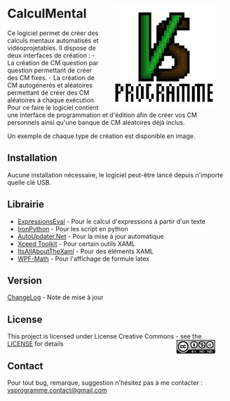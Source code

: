 # CalculMental<a href="https://github.com/VincentSinel"><img align="right" src="https://raw.githubusercontent.com/VincentSinel/Image/master/Icone.png" width="233" style="margin:0px 30px" alt="VS Programme"></a>

Ce logiciel permet de créer des calculs mentaux automatisés et vidéoprojetables.
Il dispose de deux interfaces de création : 
	- La création de CM question par question permettant de créer des CM fixes.
	- La création de CM autogénerés et aléatoires permettant de créer des CM aléatoires à chaque exécution.
Pour ce faire le logiciel contient une interface de programmation et d'édition afin de créer vos CM personnels ainsi qu'une banque de CM aléatoires déjà inclus.

Un exemple de chaque type de création est disponible en image.

## Installation

Aucune installation nécessaire, le logiciel peut-être lancé depuis n'importe quelle clé USB.

## Librairie

* [ExpressionsEval](https://www.codeproject.com/articles/9114/math-function-boolean-string-expression-evaluator) - Pour le calcul d'expressions à partir d'un texte
* [IronPython](https://github.com/IronLanguages/ironpython2) - Pour les script en python
* [AutoUpdater.Net](https://github.com/ravibpatel/AutoUpdater.NET) - Pour la mise à jour automatique
* [Xceed Toolkit](https://github.com/xceedsoftware/wpftoolkit) - Pour certain outils XAML
* [ItsAllAboutTheXaml](https://itsallaboutthexaml.blogspot.com/) - Pour des éléments XAML
* [WPF-Math](https://github.com/ForNeVeR/wpf-math) - Pour l'affichage de formule latex

## Version

[ChangeLog](Note%20Mise%20A%20Jour.txt) - Note de mise à jour

## License

This project is licensed under License Creative Commons - see the [LICENSE](https://creativecommons.org/licenses/by-nc-nd/4.0/) for details<a href="https://creativecommons.org/licenses/by-nc-nd/4.0/"><img align="right" src="https://raw.githubusercontent.com/VincentSinel/Image/master/License%20Creative%20Commons.png" width="88" style="margin:0px 30px" alt="VS Programme"></a>

## Contact

Pour tout bug, remarque, suggestion n'hésitez pas à me contacter :
vsprogramme.contact@gmail.com
